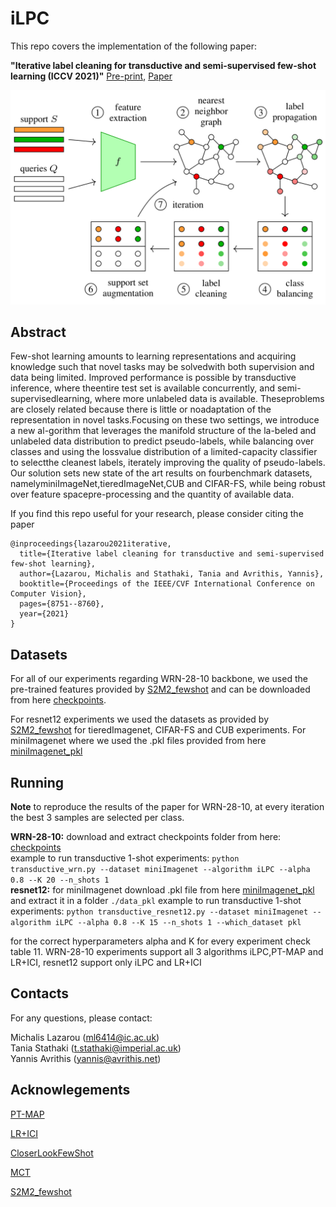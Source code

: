 # iLPC

This repo covers the implementation of the following paper: 

**"Iterative label cleaning for transductive and semi-supervised few-shot learning (ICCV 2021)"** [Pre-print](https://arxiv.org/abs/2012.07962), [Paper](https://openaccess.thecvf.com/content/ICCV2021/html/Lazarou_Iterative_Label_Cleaning_for_Transductive_and_Semi-Supervised_Few-Shot_Learning_ICCV_2021_paper.html)
<p align='center'>
  <img src='idea.png' width="800px">
</p>

## Abstract

Few-shot learning amounts to learning representations and acquiring knowledge such that novel tasks may be solvedwith both supervision and data being limited.   Improved performance is possible by transductive inference, where theentire test set is available concurrently, and semi-supervisedlearning, where more unlabeled data is available.  Theseproblems are closely related because there is little or noadaptation of the representation in novel tasks.Focusing on these two settings, we introduce a new al-gorithm  that  leverages  the  manifold  structure  of  the  la-beled  and  unlabeled  data  distribution  to  predict  pseudo-labels,  while  balancing  over  classes  and  using  the  lossvalue distribution of a limited-capacity classifier to selectthe cleanest labels, iterately improving the quality of pseudo-labels. Our solution sets new state of the art results on fourbenchmark datasets, namelyminiImageNet,tieredImageNet,CUB and CIFAR-FS, while being robust over feature spacepre-processing  and  the  quantity  of  available  data.


If you find this repo useful for your research, please consider citing the paper
```
@inproceedings{lazarou2021iterative,
  title={Iterative label cleaning for transductive and semi-supervised few-shot learning},
  author={Lazarou, Michalis and Stathaki, Tania and Avrithis, Yannis},
  booktitle={Proceedings of the IEEE/CVF International Conference on Computer Vision},
  pages={8751--8760},
  year={2021}
}
```
## Datasets
For all of our experiments regarding WRN-28-10 backbone, we used the pre-trained features provided by [S2M2_fewshot](https://github.com/nupurkmr9/S2M2_fewshot) and can be downloaded from here [checkpoints](https://drive.google.com/drive/folders/1KfPzwMvVzybvp13IQW5ipHvSxBncTA-C).

For resnet12 experiments we used the datasets as provided by [S2M2_fewshot](https://github.com/nupurkmr9/S2M2_fewshot) for tieredImagenet, CIFAR-FS and CUB experiments. For miniImagenet where we used the .pkl files provided from here [miniImagenet_pkl](https://drive.google.com/file/d/1fJAK5WZTjerW7EWHHQAR9pRJVNg1T1Y7/view)

## Running
**Note** to reproduce the results of the paper for WRN-28-10, at every iteration the best 3 samples are selected per class.  

**WRN-28-10:** download and extract checkpoints folder from here: [checkpoints](https://drive.google.com/drive/folders/1KfPzwMvVzybvp13IQW5ipHvSxBncTA-C)  
example to run transductive 1-shot experiments: `python transductive_wrn.py --dataset miniImagenet --algorithm iLPC --alpha 0.8 --K 20 --n_shots 1`  
**resnet12:** for miniImagenet download .pkl file from here [miniImagenet_pkl](https://drive.google.com/file/d/1fJAK5WZTjerW7EWHHQAR9pRJVNg1T1Y7/view) and extract it in a folder `./data_pkl`
example to run transductive 1-shot experiments: `python transductive_resnet12.py --dataset miniImagenet --algorithm iLPC --alpha 0.8 --K 15 --n_shots 1 --which_dataset pkl`

for the correct hyperparameters alpha and K for every experiment check table 11. 
WRN-28-10 experiments support all 3 algorithms iLPC,PT-MAP and LR+ICI, resnet12 support only iLPC and LR+ICI

## Contacts
For any questions, please contact:

Michalis Lazarou (ml6414@ic.ac.uk)  
Tania Stathaki (t.stathaki@imperial.ac.uk)  
Yannis Avrithis (yannis@avrithis.net)


## Acknowlegements
[PT-MAP](https://github.com/yhu01/PT-MAP)

[LR+ICI](https://github.com/Yikai-Wang/ICI-FSL)

[CloserLookFewShot](https://github.com/wyharveychen/CloserLookFewShot)

[MCT](https://github.com/seongmin-kye/MCT)

[S2M2_fewshot](https://github.com/nupurkmr9/S2M2_fewshot)




